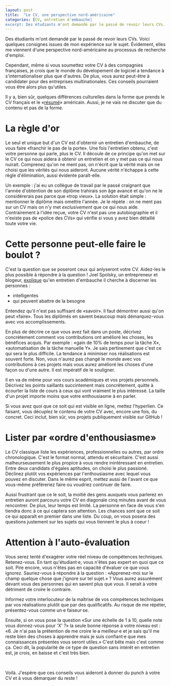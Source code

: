```yaml
---
layout: post
title:  "Le CV, une perspective nord-américaine"
categories: [CV, entretien d'embauche]
excerpt: Des étudiants m'ont demandé par le passé de revoir leurs CVs. Voici quelques consignes issues de mon expérience sur le sujet. Évidement, elles me viennent d'une perspective nord-américaine au processus de recherche d'emploi.
---
```


Des étudiants m'ont demandé par le passé de revoir leurs CVs.
Voici quelques consignes issues de mon expérience sur le sujet.
Évidement, elles me viennent d'une perspective nord-américaine au processus de recherche d'emploi.

Cependant, même si vous soumettez votre CV à des compagnies françaises, je crois que le monde du dévelopement de logiciel a tendance à s'internationaliser plus que d'autres.
De plus, vous aurez peut-être à candidater pour des entreprises multinationales.
Ces conseils pourraient vous être alors plus qu'utiles.

Il y a, bien sûr, quelques différences culturelles dans la forme que prends le CV français et le «[résumé](https://en.wikipedia.org/wiki/R%C3%A9sum%C3%A9)» américain.
Aussi, je ne vais ne discuter que du contenu et pas de la forme.

# La règle d'or

Le seul et unique but d'un CV est d'obternir un entretien d'embauche, de vous faire «franchir le pas de la porte».
Une fois l'entretien obtenu, c'est votre personne qui parle, plus le CV.
Il découle de ce principe qu'on met sur le CV ce qui nous aidera à obtenir un entretien et on y met pas ce qui nous nuirait.
Comprenez qu'on ne ment pas, on n'écrit que la vérité mais on ne choisi que les vérités qui nous aideront.
Aucune vérité n'échappe à cette règle d'élimination, aussi évidente paraît-elle.

Un exemple : j'ai eu un collègue de travail par le passé craignant que l'année d'obtention de son diplôme trahirais son âge avancé et qu'on ne le considérerais pas parce que «trop vieux».
La solution était simple : mentionner le diplôme mais omettre l'année.
Je le répète : on ne ment pas sur un CV mais on n'y met *exclusivement* que ce qui nous aide.
Contrairement à l'idée reçue, votre CV n'est pas une autobiographie et il n'existe pas de «police des CVs» qui vérifie si vous y avez bien détaillé toute votre vie.

# Cette personne peut-elle faire le boulot ?
 
C'est la question que se poseront ceux qui anlyseront votre CV.
Aidez-les le plus possible à répondre à la question !
Joel Spolsky, un entrepreneur et blogeur, [explique](https://www.joelonsoftware.com/2006/10/25/the-guerrilla-guide-to-interviewing-version-30/) qu'en entretien d'embauche il cherche à discerner les personnes :
- intelligentes
- qui peuvent abattre de la besogne

Entendez qu'il n'est pas suffisant de «savoir».
Il faut démontrer aussi qu'on peut «faire».
Tous les diplômés en savent beaucoup mais démarquez-vous avec vos accomplissements.

En plus de décrire ce que vous avez fait dans un poste, décrivez concrètement comment vos contributions ont amélioré les choses, les bénéfices acquis.
Par exemple : «gain de 10% de temps pour la tâche X», «automatisation de la tâche manuelle Y».
Je sais pertinement que c'est ce qui sera le plus difficile.
La tendance à minimiser nos réalisations est souvent forte.
Non, vous n'aurez pas changé le monde avec vos contributions à ces projets mais vous aurez amélioré les choses d'une façon ou d'une autre.
Il est impératif de le souligner.

Il en va de même pour vos cours académiques et vos projets personnels.
Décrivez les points saillants succintement mais concrètement, quitte à écourter la liste de cours à ceux qui vont vraiment le plus intéressé.
La taille d'un projet importe moins que votre enthousiasme à en parler.

Si vous avez quoi que ce soit qui est visible en ligne, mettez l'hyperlien.
Ce faisant, vous décuplez le contenu de votre CV avec, encore une fois, du concret.
Ceci inclut, bien sûr, vos projets publiquement visible sur GitHub !

# Lister par «ordre d'enthousiasme»

Le CV classique liste les expériences, professionnelles ou autres, par ordre chronologique.
C'est le format normal, attendu et sécuritaire.
C'est aussi malheurseusement le plus propice à vous rendre inintéressant en entretien.
Entre deux candidats d'égales aptitudes, on choisi le plus passioné.
Déclinez plutôt vos expériences par l'enthousiasme avec lequel vous pouvez en discuter.
Dans le même esprit, mettez aussi de l'avant ce que vous-même préféreriez faire ou voudriez continuer de faire.

Aussi frustrant que ce le soit, la moitié des gens auxquels vous parlerez en entretien auront parcouru votre CV en diagonale cinq minutes avant de vous rencontrer.
De plus, leur temps est limité.
La personne en face de vous s'en tiendra donc à ce qui captera son attention.
Les chances sont que ce soit ce qui apparaît en premier dans une liste.
Du coup, on vous posera des questions justement sur les sujets qui vous tiennent le plus à coeur !

# Attention à l'auto-évaluation

Vous serez tenté d'exagérer votre réel niveau de compétences techniques.
Retenez-vous.
En tant qu'étudiant·e, vous n'êtes pas expert en quoi que ce soit.
Pire encore, vous n'êtes pas en capacité d'évaluer ce que vous ignorez.
Sauriez-vous à répondre à la question : «Apprenez-moi sur le champ quelque chose que j'ignore sur tel sujet.» ?
Vous aurez assurément devant vous des personnes qui en savent plus que vous.
Il serait à votre détriment de croire le contraire.

Informez votre interlocuteur de la maîtrise de vos compétences techniques par vos réalisations plutôt que par des qualificatifs.
Au risque de me répéter, présentez-vous comme un·e faiseur·se.
 
Ensuite, si on vous pose la question «Sur une échelle de 1 à 10, quelle note vous donnez-vous pour 'X' ?»
la seule bonne réponse à votre niveau est : «6. Je n'ai pas la prétention de me croire le·a meilleur·e et je sais qu'il me reste bien des choses à apprendre mais je suis confiant·e que mes connaissances présentes vous seront utiles.»
C'est bête mais c'est comme ça.
Ceci dit, la popularité de ce type de question sans intérêt en entretien est, je crois, en baisse et c'est très bien.

&nbsp;

Voilà.
J'espère que ces conseils vous aideront à donner du punch à votre CV et à vous démarquer du reste !